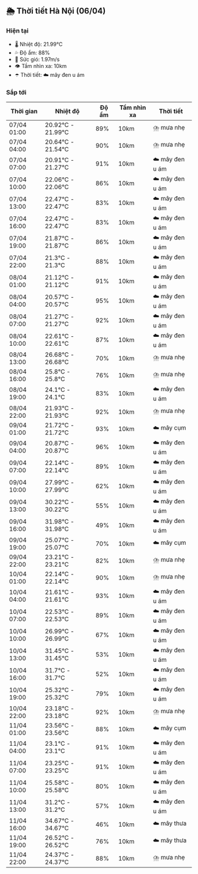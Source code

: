 ## 🌦️ Thời tiết Hà Nội (06/04)

### Hiện tại

- 🌡️ Nhiệt độ: 21.99℃
- 💦 Độ ẩm: 88%
- 💨 Sức gió: 1.97m/s
- 👁️ Tầm nhìn xa: 10km
- ☂️ Thời tiết: ☁️ mây đen u ám

### Sắp tới

| Thời gian | Nhiệt độ | Độ ẩm | Tầm nhìn xa | Thời tiết |
| --- | --- | --- | --- | --- |
| 07/04 01:00 | 20.92℃ - 21.99℃ | 89% | 10km | ⛈️ mưa nhẹ |
| 07/04 04:00 | 20.64℃ - 21.54℃ | 90% | 10km | ⛈️ mưa nhẹ |
| 07/04 07:00 | 20.91℃ - 21.27℃ | 91% | 10km | ☁️ mây đen u ám |
| 07/04 10:00 | 22.06℃ - 22.06℃ | 86% | 10km | ☁️ mây đen u ám |
| 07/04 13:00 | 22.47℃ - 22.47℃ | 83% | 10km | ☁️ mây đen u ám |
| 07/04 16:00 | 22.47℃ - 22.47℃ | 83% | 10km | ☁️ mây đen u ám |
| 07/04 19:00 | 21.87℃ - 21.87℃ | 86% | 10km | ☁️ mây đen u ám |
| 07/04 22:00 | 21.3℃ - 21.3℃ | 88% | 10km | ☁️ mây đen u ám |
| 08/04 01:00 | 21.12℃ - 21.12℃ | 91% | 10km | ☁️ mây đen u ám |
| 08/04 04:00 | 20.57℃ - 20.57℃ | 95% | 10km | ☁️ mây đen u ám |
| 08/04 07:00 | 21.27℃ - 21.27℃ | 92% | 10km | ☁️ mây đen u ám |
| 08/04 10:00 | 22.61℃ - 22.61℃ | 87% | 10km | ☁️ mây đen u ám |
| 08/04 13:00 | 26.68℃ - 26.68℃ | 70% | 10km | ⛈️ mưa nhẹ |
| 08/04 16:00 | 25.8℃ - 25.8℃ | 76% | 10km | ⛈️ mưa nhẹ |
| 08/04 19:00 | 24.1℃ - 24.1℃ | 83% | 10km | ☁️ mây đen u ám |
| 08/04 22:00 | 21.93℃ - 21.93℃ | 92% | 10km | ⛈️ mưa nhẹ |
| 09/04 01:00 | 21.72℃ - 21.72℃ | 93% | 10km | ☁️ mây cụm |
| 09/04 04:00 | 20.87℃ - 20.87℃ | 96% | 10km | ☁️ mây đen u ám |
| 09/04 07:00 | 22.14℃ - 22.14℃ | 89% | 10km | ☁️ mây đen u ám |
| 09/04 10:00 | 27.99℃ - 27.99℃ | 62% | 10km | ☁️ mây đen u ám |
| 09/04 13:00 | 30.22℃ - 30.22℃ | 55% | 10km | ☁️ mây đen u ám |
| 09/04 16:00 | 31.98℃ - 31.98℃ | 49% | 10km | ☁️ mây đen u ám |
| 09/04 19:00 | 25.07℃ - 25.07℃ | 70% | 10km | ☁️ mây cụm |
| 09/04 22:00 | 23.21℃ - 23.21℃ | 82% | 10km | ⛈️ mưa nhẹ |
| 10/04 01:00 | 22.14℃ - 22.14℃ | 90% | 10km | ⛈️ mưa nhẹ |
| 10/04 04:00 | 21.61℃ - 21.61℃ | 93% | 10km | ☁️ mây đen u ám |
| 10/04 07:00 | 22.53℃ - 22.53℃ | 89% | 10km | ☁️ mây đen u ám |
| 10/04 10:00 | 26.99℃ - 26.99℃ | 67% | 10km | ☁️ mây đen u ám |
| 10/04 13:00 | 31.45℃ - 31.45℃ | 53% | 10km | ☁️ mây đen u ám |
| 10/04 16:00 | 31.7℃ - 31.7℃ | 52% | 10km | ☁️ mây đen u ám |
| 10/04 19:00 | 25.32℃ - 25.32℃ | 79% | 10km | ☁️ mây đen u ám |
| 10/04 22:00 | 23.18℃ - 23.18℃ | 92% | 10km | ⛈️ mưa nhẹ |
| 11/04 01:00 | 23.56℃ - 23.56℃ | 88% | 10km | ☁️ mây cụm |
| 11/04 04:00 | 23.1℃ - 23.1℃ | 91% | 10km | ☁️ mây đen u ám |
| 11/04 07:00 | 23.25℃ - 23.25℃ | 91% | 10km | ☁️ mây đen u ám |
| 11/04 10:00 | 25.58℃ - 25.58℃ | 80% | 10km | ☁️ mây đen u ám |
| 11/04 13:00 | 31.2℃ - 31.2℃ | 57% | 10km | ☁️ mây đen u ám |
| 11/04 16:00 | 34.67℃ - 34.67℃ | 46% | 10km | ☁️ mây thưa |
| 11/04 19:00 | 26.52℃ - 26.52℃ | 76% | 10km | ☁️ mây thưa |
| 11/04 22:00 | 24.37℃ - 24.37℃ | 88% | 10km | ⛈️ mưa nhẹ |
